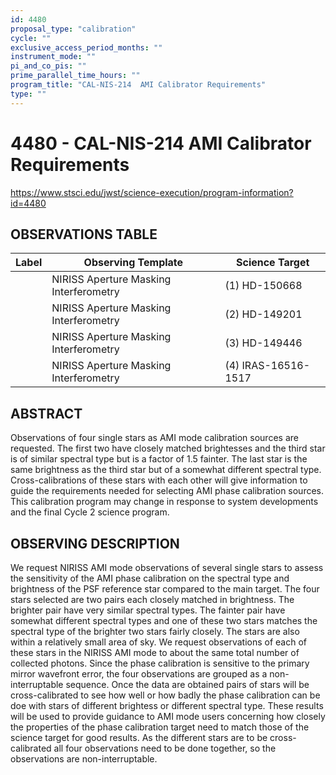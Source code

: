 ```yaml
---
id: 4480
proposal_type: "calibration"
cycle: ""
exclusive_access_period_months: ""
instrument_mode: ""
pi_and_co_pis: ""
prime_parallel_time_hours: ""
program_title: "CAL-NIS-214  AMI Calibrator Requirements"
type: ""
---
```

# 4480 - CAL-NIS-214  AMI Calibrator Requirements
https://www.stsci.edu/jwst/science-execution/program-information?id=4480
## OBSERVATIONS TABLE
| Label | Observing Template                   | Science Target       |
|-------|------------------------------------|----------------------|
|       | NIRISS Aperture Masking Interferometry | (1) HD-150668        |
|       | NIRISS Aperture Masking Interferometry | (2) HD-149201        |
|       | NIRISS Aperture Masking Interferometry | (3) HD-149446        |
|       | NIRISS Aperture Masking Interferometry | (4) IRAS-16516-1517  |

## ABSTRACT

Observations of four single stars as AMI mode calibration sources are requested. The first two have closely matched brightesses and the third star is of similar spectral type but is a factor of 1.5 fainter. The last star is the same brightness as the third star but of a somewhat different spectral type. Cross-calibrations of these stars with each other will give information to guide the requirements needed for selecting AMI phase calibration sources. This calibration program may change in response to system developments and the final Cycle 2 science program.

## OBSERVING DESCRIPTION

We request NIRISS AMI mode observations of several single stars to assess the sensitivity of the AMI phase calibration on the spectral type and brightness of the PSF reference star compared to the main target. The four stars selected are two pairs each closely matched in brightness. The brighter pair have very similar spectral types. The fainter pair have somewhat different spectral types and one of these two stars matches the spectral type of the brighter two stars fairly closely. The stars are also within a relatively small area of sky. We request observations of each of these stars in the NIRISS AMI mode to about the same total number of collected photons. Since the phase calibration is sensitive to the primary mirror wavefront error, the four observations are grouped as a non-interruptable sequence.
Once the data are obtained pairs of stars will be cross-calibrated to see how well or how badly the phase calibration can be doe with stars of different brightess or different spectral type. These results will be used to provide guidance to AMI mode users concerning how closely the properties of the phase calibration target need to match those of the science target for good results.
As the different stars are to be cross-calibrated all four observations need to be done together, so the observations are non-interruptable.
